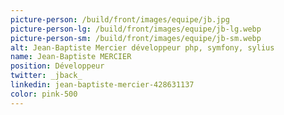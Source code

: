 ```yaml
---
picture-person: /build/front/images/equipe/jb.jpg
picture-person-lg: /build/front/images/equipe/jb-lg.webp
picture-person-sm: /build/front/images/equipe/jb-sm.webp
alt: Jean-Baptiste Mercier développeur php, symfony, sylius
name: Jean-Baptiste MERCIER
position: Développeur
twitter: _jback_
linkedin: jean-baptiste-mercier-428631137
color: pink-500
---
```

